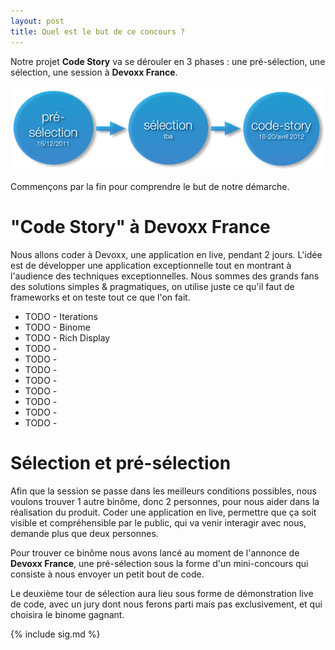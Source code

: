 ```yaml
---
layout: post
title: Quel est le but de ce concours ?
---
```


Notre projet **Code Story** va se dérouler en 3 phases : une pré-sélection, une sélection, une session à **Devoxx France**.

![Les 3 phases](/images/schema.png)

Commençons par la fin pour comprendre le but de notre démarche.

# "Code Story" à Devoxx France

Nous allons coder à Devoxx, une application en live, pendant 2 jours. L'idée est de développer une application exceptionnelle tout en montrant à l'audience des techniques exceptionnelles. Nous sommes des grands fans des solutions simples & pragmatiques, on utilise juste ce qu'il faut de frameworks et on teste tout ce que l'on fait.

 * TODO - Iterations
 * TODO - Binome
 * TODO - Rich Display
 * TODO -
 * TODO - 
 * TODO - 
 * TODO - 
 * TODO - 
 * TODO - 
 * TODO - 
 * TODO - 

# Sélection et pré-sélection

Afin que la session se passe dans les meilleurs conditions possibles, nous voulons trouver 1 autre binôme, donc 2 personnes, pour nous aider dans la réalisation du produit. Coder une application en live, permettre que ça soit visible et compréhensible par le public, qui va venir interagir avec nous, demande plus que deux personnes.

Pour trouver ce binôme nous avons lancé au moment de l'annonce de **Devoxx France**, une pré-sélection sous la forme d'un mini-concours qui consiste à nous envoyer un petit bout de code.

Le deuxième tour de sélection aura lieu sous forme de démonstration live de code, avec un jury dont nous ferons parti mais pas exclusivement, et qui choisira le binome gagnant.

{% include sig.md %}
